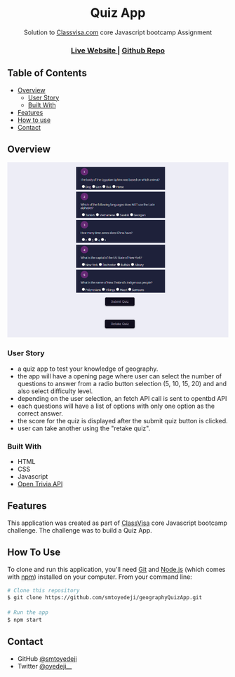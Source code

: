 <h1 align="center">Quiz App</h1>

<div align="center">
   Solution to <a href="http://classvisa.com" target="_blank">Classvisa.com</a> core Javascript bootcamp Assignment
</div>

<div align="center">
  <h3>
    <a href="https://smtoyedeji.github.io/geographyQuizApp/">
      Live Website
    </a>
    <span> | </span>
    <a href="https://github.com/smtoyedeji/geographyQuizApp.git">
      Github Repo
    </a>
  </h3>
</div>




<!-- TABLE OF CONTENTS -->

## Table of Contents

- [Overview](#overview)
  - [User Story](#user-story)
  - [Built With](#built-with)
- [Features](#features)
- [How to use](#how-to-use)
- [Contact](#contact)


<!-- OVERVIEW -->

## Overview

![screenshot](./screenshot.png)

### User Story

- a quiz app to test your knowledge of geography.
- the app will have a opening page where user can select the number of questions to answer from a radio button selection (5, 10, 15, 20) and and also select difficulty level.
- depending on the user selection, an fetch API call is sent to opentbd API
- each questions will have a list of options with only one option as the correct answer.
- the score for the quiz is displayed after the submit quiz button is clicked.
- user can take another using the "retake quiz".



### Built With

- HTML
- CSS
- Javascript
- [Open Trivia API](https://opentdb.com/)


## Features

This application was created as part of [ClassVisa](https://classvisa.com) core Javascript bootcamp challenge. The challenge was to build a Quiz App.

## How To Use

To clone and run this application, you'll need [Git](https://git-scm.com) and [Node.js](https://nodejs.org/en/download/) (which comes with [npm](http://npmjs.com)) installed on your computer. From your command line:

```bash
# Clone this repository
$ git clone https://github.com/smtoyedeji/geographyQuizApp.git

# Run the app
$ npm start
```


## Contact

- GitHub [@smtoyedeji](https://github.com/smtoyedeji)
- Twitter [@oyedeji__](https://twitter.com/oyedeji__)
